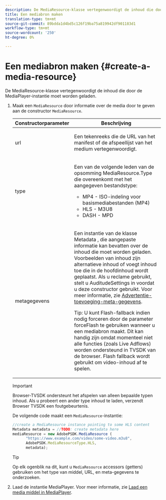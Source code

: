 ```yaml
---
description: De MediaResource-klasse vertegenwoordigt de inhoud die door de MediaPlayer-instantie moet worden geladen.
title: Een mediabron maken
translation-type: tm+mt
source-git-commit: 89bdda1d4bd5c126f19ba75a819942df901183d1
workflow-type: tm+mt
source-wordcount: '250'
ht-degree: 0%

---
```



# Een mediabron maken {#create-a-media-resource}

De MediaResource-klasse vertegenwoordigt de inhoud die door de MediaPlayer-instantie moet worden geladen.

1. Maak een `MediaResource` door informatie over de media door te geven aan de constructor `MediaResource`.

   <table id="table_DD0D5D9129D54F73881399B9B4FF546A"> 
    <thead> 
    <tr> 
    <th colname="col1" class="entry"> Constructorparameter </th> 
    <th colname="col2" class="entry"> Beschrijving </th> 
    </tr> 
    </thead>
    <tbody> 
    <tr> 
    <td colname="col1"> <p>url </p> </td> 
    <td colname="col2"> <p>Een tekenreeks die de URL van het manifest of de afspeellijst van het medium vertegenwoordigt. </p> </td> 
    </tr> 
    <tr> 
    <td colname="col1"> <p>type </p> </td> 
    <td colname="col2"> <p>Een van de volgende leden van de opsomming <span class="codeph"> MediaResource.Type </span> die overeenkomt met het aangegeven bestandstype: </p> <p> 
    <ul id="ul_E9689FA06DC94BF4848F16E1F2F01A59"> 
    <li id="li_83A14B96CDC648C6AF6F5FA745343E1F"> <span class="codeph"> MP4  </span> - ISO-indeling voor basismediabestanden (MP4) </li> 
    <li id="li_FCD355151515412D9A78C3815DD09129"> <span class="codeph"> HLS  </span> - M3U8 </li> 
    <li id="li_9D3D306D49264830AC6EFB1F49524A3B"> <span class="codeph"> DASH  </span> - MPD </li> 
    </ul> </p> <p></p> </td> 
    </tr> 
    <tr> 
    <td colname="col1"> <p>metagegevens </p> </td> 
    <td colname="col2"> <p>Een instantie van de klasse <span class="codeph"> Metadata </span>, die aangepaste informatie kan bevatten over de inhoud die moet worden geladen. Voorbeelden van inhoud zijn alternatieve inhoud of voegt inhoud toe die in de hoofdinhoud wordt geplaatst. Als u reclame gebruikt, stelt u <span class="codeph"> AuditudeSettings </span> in voordat u deze constructor gebruikt. Voor meer informatie, zie <a href="../../ad-insertion/ad-insertion-metadata/c-psdk-browser-tvsdk-2.4-ad-insertion-metadata.md">Advertentie-toevoeging-meta-gegevens</a>. </p> <p>Tip:  U kunt Flash-fallback indien nodig forceren door de parameter <span class="codeph"> forceFlash </span> te gebruiken wanneer u een mediabron maakt. Dit kan handig zijn omdat momenteel niet alle functies (zoals Live Adflows) worden ondersteund in TVSDK van de browser. Flash fallback wordt gebruikt om video-inhoud af te spelen. </p> </td> 
    </tr> 
    </tbody> 
   </table>

   >[!IMPORTANT]
   >
   >Browser-TVSDK ondersteunt het afspelen van alleen bepaalde typen inhoud. Als u probeert een ander type inhoud te laden, verzendt Browser TVSDK een foutgebeurtenis.

   De volgende code maakt een `MediaResource`-instantie:

   ```js
   //create a MediaResource instance pointing to some HLS content 
   Metadata metadata = //TODO: create metadata here 
   mediaResource = new AdobePSDK.MediaResource ( 
         "https://www.example.com/video/some-video.m3u8", 
         AdobePSDK.MediaResourceType.HLS,  
         metadata);
   ```

   >[!TIP]
   >
   >Op elk ogenblik na dit, kunt u `MediaResource` accessors (getters) gebruiken om het type van middel, URL, en meta-gegevens te onderzoeken.

1. Laad de instantie MediaPlayer. Voor meer informatie, zie [Laad een media middel in MediaPlayer](../../content-playback-options-browser-tvsdk/mediaplayer-initialize-for-video/t-psdk-browser-tvsdk-2.4-media-resource-load.md).
